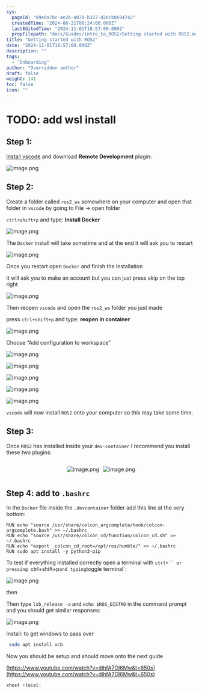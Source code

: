 ```yaml
---
sys:
  pageId: "89e0a78c-4e2b-4070-b327-d28cb0694742"
  createdTime: "2024-08-21T00:24:00.000Z"
  lastEditedTime: "2024-11-01T18:57:00.000Z"
  propFilepath: "docs/Guides/intro_to_ROS2/Getting started with ROS2.md"
title: "Getting started with ROS2"
date: "2024-11-01T18:57:00.000Z"
description: ""
tags:
  - "Onboarding"
author: "Overridden author"
draft: false
weight: 141
toc: false
icon: ""
---
```


# TODO: add wsl install

## Step 1:

[Install vscode](https://code.visualstudio.com/download) and download **Remote Development** plugin:

![image.png](https://prod-files-secure.s3.us-west-2.amazonaws.com/d518164a-d88e-44d1-a4ee-3adb3bd8bce0/efb52993-1881-4a40-b95e-6f020334f022/image.png?X-Amz-Algorithm=AWS4-HMAC-SHA256&X-Amz-Content-Sha256=UNSIGNED-PAYLOAD&X-Amz-Credential=ASIAZI2LB466WL6YZ6HQ%2F20250223%2Fus-west-2%2Fs3%2Faws4_request&X-Amz-Date=20250223T210117Z&X-Amz-Expires=3600&X-Amz-Security-Token=IQoJb3JpZ2luX2VjEOD%2F%2F%2F%2F%2F%2F%2F%2F%2F%2FwEaCXVzLXdlc3QtMiJHMEUCIAkf6OC%2F280eeRVptIJo7Jv7Ag09SKhjDzPgI5xgTs%2F0AiEAnFvlo3lo3499c2%2FpXnSNKNgdIR0x5osEvxSzSCs%2BLE0q%2FwMIGRAAGgw2Mzc0MjMxODM4MDUiDE4AUvbRVNURgudlqircA42MWfGqqeqKalNQlcUh7JzAUmuvU8JfUye1BuO2CMYi8GcBgKPNAvNMPkZCXdnua12c%2BOQXbI%2BcMzCAoy3SPGuPy1AqlvFq7R94NQAxVLRDNbxSMtRDVlTh7nxoXNpeokjHkhyuUo0kJz78qTkSeSWLKZ50Xne4rV335G4lyF9E%2FRiRn7Bf9PtUvsvUil6IjxRNg8TYzLKc1KMQgE6B%2Bl2oYiMQPQaQMNjNWZueylMJ7ua8ZaoNCfXkwYw4ePI6xuLeDSSI9NpWvwptVI%2BrWeip3%2Bqo3mlnel4oGnFvwdeh%2B1e2qUGdZJcDeQdtfNAFez0BOdMcXpe%2BvtIH2vXPOAnOqoVUZGjwRrmcRl3%2BBCmhcw2GWgPT4tQ8tviB1GbjMm0Hg2UDgFO8h9NOBmp%2Biqb2VPfsRh1xC8CyJmEPtTa5LE6IdPi%2FPyqI7VVPnMpx3ZlID8Kmk5um4clAUF6xIG9kAzcHssayqo7iTfM9rq6t2CAeGN2QdthxDW05RGx488xptjhba6%2BxTiATm%2FCjhj2DVR4w5FjiqkjzcBEvqiMBJwvokHaSGh%2BU%2BrnigjptZkj9kW3iPfU7muf8q%2FLIsbKMqO2Rw5xxVkd6d5Nf7cr2%2FlmP5po%2FCpuPk7j9MNqR7b0GOqUBHCk7ICzDJ7bMT%2FEIO0bXL7kQvUjsw3VvJnz4j4MG%2BQMtLYqcsr6OK8s0eXdGBZCKuZux1yHtRHTGofjJ0QTeXL8vEsvbJOAxsHDWUaaHCCtdha1yxRbjnZG2%2F39YHx7Of9uoEhxNcdRjdQc1czbKyT2rjyCal2g65pSTYq0I9oCdVsR1sO1HQvqmkgy2J3yMW7LniSA%2BLZF29%2FEWwvuFNFz0MnUB&X-Amz-Signature=9e0744a6f7ebafa66b56636a5746416b2603b5f3b0c316274868ecc047fa150b&X-Amz-SignedHeaders=host&x-id=GetObject)

## Step 2:

Create a folder called `ros2_ws` somewhere on your computer and open that folder in `vscode` by going to File → open folder 

`ctrl+shift+p` and type: **Install Docker**

![image.png](https://prod-files-secure.s3.us-west-2.amazonaws.com/d518164a-d88e-44d1-a4ee-3adb3bd8bce0/2269dc0e-1cd5-47ff-bceb-c04ad9b2eab0/image.png?X-Amz-Algorithm=AWS4-HMAC-SHA256&X-Amz-Content-Sha256=UNSIGNED-PAYLOAD&X-Amz-Credential=ASIAZI2LB466WL6YZ6HQ%2F20250223%2Fus-west-2%2Fs3%2Faws4_request&X-Amz-Date=20250223T210117Z&X-Amz-Expires=3600&X-Amz-Security-Token=IQoJb3JpZ2luX2VjEOD%2F%2F%2F%2F%2F%2F%2F%2F%2F%2FwEaCXVzLXdlc3QtMiJHMEUCIAkf6OC%2F280eeRVptIJo7Jv7Ag09SKhjDzPgI5xgTs%2F0AiEAnFvlo3lo3499c2%2FpXnSNKNgdIR0x5osEvxSzSCs%2BLE0q%2FwMIGRAAGgw2Mzc0MjMxODM4MDUiDE4AUvbRVNURgudlqircA42MWfGqqeqKalNQlcUh7JzAUmuvU8JfUye1BuO2CMYi8GcBgKPNAvNMPkZCXdnua12c%2BOQXbI%2BcMzCAoy3SPGuPy1AqlvFq7R94NQAxVLRDNbxSMtRDVlTh7nxoXNpeokjHkhyuUo0kJz78qTkSeSWLKZ50Xne4rV335G4lyF9E%2FRiRn7Bf9PtUvsvUil6IjxRNg8TYzLKc1KMQgE6B%2Bl2oYiMQPQaQMNjNWZueylMJ7ua8ZaoNCfXkwYw4ePI6xuLeDSSI9NpWvwptVI%2BrWeip3%2Bqo3mlnel4oGnFvwdeh%2B1e2qUGdZJcDeQdtfNAFez0BOdMcXpe%2BvtIH2vXPOAnOqoVUZGjwRrmcRl3%2BBCmhcw2GWgPT4tQ8tviB1GbjMm0Hg2UDgFO8h9NOBmp%2Biqb2VPfsRh1xC8CyJmEPtTa5LE6IdPi%2FPyqI7VVPnMpx3ZlID8Kmk5um4clAUF6xIG9kAzcHssayqo7iTfM9rq6t2CAeGN2QdthxDW05RGx488xptjhba6%2BxTiATm%2FCjhj2DVR4w5FjiqkjzcBEvqiMBJwvokHaSGh%2BU%2BrnigjptZkj9kW3iPfU7muf8q%2FLIsbKMqO2Rw5xxVkd6d5Nf7cr2%2FlmP5po%2FCpuPk7j9MNqR7b0GOqUBHCk7ICzDJ7bMT%2FEIO0bXL7kQvUjsw3VvJnz4j4MG%2BQMtLYqcsr6OK8s0eXdGBZCKuZux1yHtRHTGofjJ0QTeXL8vEsvbJOAxsHDWUaaHCCtdha1yxRbjnZG2%2F39YHx7Of9uoEhxNcdRjdQc1czbKyT2rjyCal2g65pSTYq0I9oCdVsR1sO1HQvqmkgy2J3yMW7LniSA%2BLZF29%2FEWwvuFNFz0MnUB&X-Amz-Signature=a1b6856a146bc620f02d38ccf35b812edd41884d58640d53070b7f965d60459f&X-Amz-SignedHeaders=host&x-id=GetObject)

The `Docker` install will take sometime and at the end it will ask you to restart

![image.png](https://prod-files-secure.s3.us-west-2.amazonaws.com/d518164a-d88e-44d1-a4ee-3adb3bd8bce0/ed233f78-be33-4b1f-b89c-9c346c0e961e/image.png?X-Amz-Algorithm=AWS4-HMAC-SHA256&X-Amz-Content-Sha256=UNSIGNED-PAYLOAD&X-Amz-Credential=ASIAZI2LB466WL6YZ6HQ%2F20250223%2Fus-west-2%2Fs3%2Faws4_request&X-Amz-Date=20250223T210117Z&X-Amz-Expires=3600&X-Amz-Security-Token=IQoJb3JpZ2luX2VjEOD%2F%2F%2F%2F%2F%2F%2F%2F%2F%2FwEaCXVzLXdlc3QtMiJHMEUCIAkf6OC%2F280eeRVptIJo7Jv7Ag09SKhjDzPgI5xgTs%2F0AiEAnFvlo3lo3499c2%2FpXnSNKNgdIR0x5osEvxSzSCs%2BLE0q%2FwMIGRAAGgw2Mzc0MjMxODM4MDUiDE4AUvbRVNURgudlqircA42MWfGqqeqKalNQlcUh7JzAUmuvU8JfUye1BuO2CMYi8GcBgKPNAvNMPkZCXdnua12c%2BOQXbI%2BcMzCAoy3SPGuPy1AqlvFq7R94NQAxVLRDNbxSMtRDVlTh7nxoXNpeokjHkhyuUo0kJz78qTkSeSWLKZ50Xne4rV335G4lyF9E%2FRiRn7Bf9PtUvsvUil6IjxRNg8TYzLKc1KMQgE6B%2Bl2oYiMQPQaQMNjNWZueylMJ7ua8ZaoNCfXkwYw4ePI6xuLeDSSI9NpWvwptVI%2BrWeip3%2Bqo3mlnel4oGnFvwdeh%2B1e2qUGdZJcDeQdtfNAFez0BOdMcXpe%2BvtIH2vXPOAnOqoVUZGjwRrmcRl3%2BBCmhcw2GWgPT4tQ8tviB1GbjMm0Hg2UDgFO8h9NOBmp%2Biqb2VPfsRh1xC8CyJmEPtTa5LE6IdPi%2FPyqI7VVPnMpx3ZlID8Kmk5um4clAUF6xIG9kAzcHssayqo7iTfM9rq6t2CAeGN2QdthxDW05RGx488xptjhba6%2BxTiATm%2FCjhj2DVR4w5FjiqkjzcBEvqiMBJwvokHaSGh%2BU%2BrnigjptZkj9kW3iPfU7muf8q%2FLIsbKMqO2Rw5xxVkd6d5Nf7cr2%2FlmP5po%2FCpuPk7j9MNqR7b0GOqUBHCk7ICzDJ7bMT%2FEIO0bXL7kQvUjsw3VvJnz4j4MG%2BQMtLYqcsr6OK8s0eXdGBZCKuZux1yHtRHTGofjJ0QTeXL8vEsvbJOAxsHDWUaaHCCtdha1yxRbjnZG2%2F39YHx7Of9uoEhxNcdRjdQc1czbKyT2rjyCal2g65pSTYq0I9oCdVsR1sO1HQvqmkgy2J3yMW7LniSA%2BLZF29%2FEWwvuFNFz0MnUB&X-Amz-Signature=2bcf76add7890502faa66224247d3fd4833b5c34cfed2df2cdf20f210e16d8b6&X-Amz-SignedHeaders=host&x-id=GetObject)

Once you restart open `Docker` and finish the installation

It will ask you to make an account but you can just press skip on the top right

![image.png](https://prod-files-secure.s3.us-west-2.amazonaws.com/d518164a-d88e-44d1-a4ee-3adb3bd8bce0/21010ad9-1659-4fd9-9f59-9932a09b2a3d/image.png?X-Amz-Algorithm=AWS4-HMAC-SHA256&X-Amz-Content-Sha256=UNSIGNED-PAYLOAD&X-Amz-Credential=ASIAZI2LB466WL6YZ6HQ%2F20250223%2Fus-west-2%2Fs3%2Faws4_request&X-Amz-Date=20250223T210117Z&X-Amz-Expires=3600&X-Amz-Security-Token=IQoJb3JpZ2luX2VjEOD%2F%2F%2F%2F%2F%2F%2F%2F%2F%2FwEaCXVzLXdlc3QtMiJHMEUCIAkf6OC%2F280eeRVptIJo7Jv7Ag09SKhjDzPgI5xgTs%2F0AiEAnFvlo3lo3499c2%2FpXnSNKNgdIR0x5osEvxSzSCs%2BLE0q%2FwMIGRAAGgw2Mzc0MjMxODM4MDUiDE4AUvbRVNURgudlqircA42MWfGqqeqKalNQlcUh7JzAUmuvU8JfUye1BuO2CMYi8GcBgKPNAvNMPkZCXdnua12c%2BOQXbI%2BcMzCAoy3SPGuPy1AqlvFq7R94NQAxVLRDNbxSMtRDVlTh7nxoXNpeokjHkhyuUo0kJz78qTkSeSWLKZ50Xne4rV335G4lyF9E%2FRiRn7Bf9PtUvsvUil6IjxRNg8TYzLKc1KMQgE6B%2Bl2oYiMQPQaQMNjNWZueylMJ7ua8ZaoNCfXkwYw4ePI6xuLeDSSI9NpWvwptVI%2BrWeip3%2Bqo3mlnel4oGnFvwdeh%2B1e2qUGdZJcDeQdtfNAFez0BOdMcXpe%2BvtIH2vXPOAnOqoVUZGjwRrmcRl3%2BBCmhcw2GWgPT4tQ8tviB1GbjMm0Hg2UDgFO8h9NOBmp%2Biqb2VPfsRh1xC8CyJmEPtTa5LE6IdPi%2FPyqI7VVPnMpx3ZlID8Kmk5um4clAUF6xIG9kAzcHssayqo7iTfM9rq6t2CAeGN2QdthxDW05RGx488xptjhba6%2BxTiATm%2FCjhj2DVR4w5FjiqkjzcBEvqiMBJwvokHaSGh%2BU%2BrnigjptZkj9kW3iPfU7muf8q%2FLIsbKMqO2Rw5xxVkd6d5Nf7cr2%2FlmP5po%2FCpuPk7j9MNqR7b0GOqUBHCk7ICzDJ7bMT%2FEIO0bXL7kQvUjsw3VvJnz4j4MG%2BQMtLYqcsr6OK8s0eXdGBZCKuZux1yHtRHTGofjJ0QTeXL8vEsvbJOAxsHDWUaaHCCtdha1yxRbjnZG2%2F39YHx7Of9uoEhxNcdRjdQc1czbKyT2rjyCal2g65pSTYq0I9oCdVsR1sO1HQvqmkgy2J3yMW7LniSA%2BLZF29%2FEWwvuFNFz0MnUB&X-Amz-Signature=8d6658269ef3d95de5e1d9c9c5dc06bf6e3dc8ac304243afd3b10db350cf5598&X-Amz-SignedHeaders=host&x-id=GetObject)

Then reopen `vscode` and open the `ros2_ws` folder you just made

press `ctrl+shift+p` and type: **reopen in container**

![image.png](https://prod-files-secure.s3.us-west-2.amazonaws.com/d518164a-d88e-44d1-a4ee-3adb3bd8bce0/4e93b8c2-41ad-488c-8095-c74205196118/image.png?X-Amz-Algorithm=AWS4-HMAC-SHA256&X-Amz-Content-Sha256=UNSIGNED-PAYLOAD&X-Amz-Credential=ASIAZI2LB466WL6YZ6HQ%2F20250223%2Fus-west-2%2Fs3%2Faws4_request&X-Amz-Date=20250223T210117Z&X-Amz-Expires=3600&X-Amz-Security-Token=IQoJb3JpZ2luX2VjEOD%2F%2F%2F%2F%2F%2F%2F%2F%2F%2FwEaCXVzLXdlc3QtMiJHMEUCIAkf6OC%2F280eeRVptIJo7Jv7Ag09SKhjDzPgI5xgTs%2F0AiEAnFvlo3lo3499c2%2FpXnSNKNgdIR0x5osEvxSzSCs%2BLE0q%2FwMIGRAAGgw2Mzc0MjMxODM4MDUiDE4AUvbRVNURgudlqircA42MWfGqqeqKalNQlcUh7JzAUmuvU8JfUye1BuO2CMYi8GcBgKPNAvNMPkZCXdnua12c%2BOQXbI%2BcMzCAoy3SPGuPy1AqlvFq7R94NQAxVLRDNbxSMtRDVlTh7nxoXNpeokjHkhyuUo0kJz78qTkSeSWLKZ50Xne4rV335G4lyF9E%2FRiRn7Bf9PtUvsvUil6IjxRNg8TYzLKc1KMQgE6B%2Bl2oYiMQPQaQMNjNWZueylMJ7ua8ZaoNCfXkwYw4ePI6xuLeDSSI9NpWvwptVI%2BrWeip3%2Bqo3mlnel4oGnFvwdeh%2B1e2qUGdZJcDeQdtfNAFez0BOdMcXpe%2BvtIH2vXPOAnOqoVUZGjwRrmcRl3%2BBCmhcw2GWgPT4tQ8tviB1GbjMm0Hg2UDgFO8h9NOBmp%2Biqb2VPfsRh1xC8CyJmEPtTa5LE6IdPi%2FPyqI7VVPnMpx3ZlID8Kmk5um4clAUF6xIG9kAzcHssayqo7iTfM9rq6t2CAeGN2QdthxDW05RGx488xptjhba6%2BxTiATm%2FCjhj2DVR4w5FjiqkjzcBEvqiMBJwvokHaSGh%2BU%2BrnigjptZkj9kW3iPfU7muf8q%2FLIsbKMqO2Rw5xxVkd6d5Nf7cr2%2FlmP5po%2FCpuPk7j9MNqR7b0GOqUBHCk7ICzDJ7bMT%2FEIO0bXL7kQvUjsw3VvJnz4j4MG%2BQMtLYqcsr6OK8s0eXdGBZCKuZux1yHtRHTGofjJ0QTeXL8vEsvbJOAxsHDWUaaHCCtdha1yxRbjnZG2%2F39YHx7Of9uoEhxNcdRjdQc1czbKyT2rjyCal2g65pSTYq0I9oCdVsR1sO1HQvqmkgy2J3yMW7LniSA%2BLZF29%2FEWwvuFNFz0MnUB&X-Amz-Signature=ab730b8b50fb80296bf1d60431cd636d095626b175842cee4af49e18c3f97733&X-Amz-SignedHeaders=host&x-id=GetObject)

Choose “Add configuration to workspace”

![image.png](https://prod-files-secure.s3.us-west-2.amazonaws.com/d518164a-d88e-44d1-a4ee-3adb3bd8bce0/9560b282-5060-4989-ba37-97e7b2c22476/image.png?X-Amz-Algorithm=AWS4-HMAC-SHA256&X-Amz-Content-Sha256=UNSIGNED-PAYLOAD&X-Amz-Credential=ASIAZI2LB466WL6YZ6HQ%2F20250223%2Fus-west-2%2Fs3%2Faws4_request&X-Amz-Date=20250223T210117Z&X-Amz-Expires=3600&X-Amz-Security-Token=IQoJb3JpZ2luX2VjEOD%2F%2F%2F%2F%2F%2F%2F%2F%2F%2FwEaCXVzLXdlc3QtMiJHMEUCIAkf6OC%2F280eeRVptIJo7Jv7Ag09SKhjDzPgI5xgTs%2F0AiEAnFvlo3lo3499c2%2FpXnSNKNgdIR0x5osEvxSzSCs%2BLE0q%2FwMIGRAAGgw2Mzc0MjMxODM4MDUiDE4AUvbRVNURgudlqircA42MWfGqqeqKalNQlcUh7JzAUmuvU8JfUye1BuO2CMYi8GcBgKPNAvNMPkZCXdnua12c%2BOQXbI%2BcMzCAoy3SPGuPy1AqlvFq7R94NQAxVLRDNbxSMtRDVlTh7nxoXNpeokjHkhyuUo0kJz78qTkSeSWLKZ50Xne4rV335G4lyF9E%2FRiRn7Bf9PtUvsvUil6IjxRNg8TYzLKc1KMQgE6B%2Bl2oYiMQPQaQMNjNWZueylMJ7ua8ZaoNCfXkwYw4ePI6xuLeDSSI9NpWvwptVI%2BrWeip3%2Bqo3mlnel4oGnFvwdeh%2B1e2qUGdZJcDeQdtfNAFez0BOdMcXpe%2BvtIH2vXPOAnOqoVUZGjwRrmcRl3%2BBCmhcw2GWgPT4tQ8tviB1GbjMm0Hg2UDgFO8h9NOBmp%2Biqb2VPfsRh1xC8CyJmEPtTa5LE6IdPi%2FPyqI7VVPnMpx3ZlID8Kmk5um4clAUF6xIG9kAzcHssayqo7iTfM9rq6t2CAeGN2QdthxDW05RGx488xptjhba6%2BxTiATm%2FCjhj2DVR4w5FjiqkjzcBEvqiMBJwvokHaSGh%2BU%2BrnigjptZkj9kW3iPfU7muf8q%2FLIsbKMqO2Rw5xxVkd6d5Nf7cr2%2FlmP5po%2FCpuPk7j9MNqR7b0GOqUBHCk7ICzDJ7bMT%2FEIO0bXL7kQvUjsw3VvJnz4j4MG%2BQMtLYqcsr6OK8s0eXdGBZCKuZux1yHtRHTGofjJ0QTeXL8vEsvbJOAxsHDWUaaHCCtdha1yxRbjnZG2%2F39YHx7Of9uoEhxNcdRjdQc1czbKyT2rjyCal2g65pSTYq0I9oCdVsR1sO1HQvqmkgy2J3yMW7LniSA%2BLZF29%2FEWwvuFNFz0MnUB&X-Amz-Signature=b351cc5b73ffa0613a2e0355d05318f53fe07b0467e696c5e141fd4274f0f87a&X-Amz-SignedHeaders=host&x-id=GetObject)

![image.png](https://prod-files-secure.s3.us-west-2.amazonaws.com/d518164a-d88e-44d1-a4ee-3adb3bd8bce0/2ee63f81-886b-48e8-a553-dc6e5eac99e4/image.png?X-Amz-Algorithm=AWS4-HMAC-SHA256&X-Amz-Content-Sha256=UNSIGNED-PAYLOAD&X-Amz-Credential=ASIAZI2LB466WL6YZ6HQ%2F20250223%2Fus-west-2%2Fs3%2Faws4_request&X-Amz-Date=20250223T210117Z&X-Amz-Expires=3600&X-Amz-Security-Token=IQoJb3JpZ2luX2VjEOD%2F%2F%2F%2F%2F%2F%2F%2F%2F%2FwEaCXVzLXdlc3QtMiJHMEUCIAkf6OC%2F280eeRVptIJo7Jv7Ag09SKhjDzPgI5xgTs%2F0AiEAnFvlo3lo3499c2%2FpXnSNKNgdIR0x5osEvxSzSCs%2BLE0q%2FwMIGRAAGgw2Mzc0MjMxODM4MDUiDE4AUvbRVNURgudlqircA42MWfGqqeqKalNQlcUh7JzAUmuvU8JfUye1BuO2CMYi8GcBgKPNAvNMPkZCXdnua12c%2BOQXbI%2BcMzCAoy3SPGuPy1AqlvFq7R94NQAxVLRDNbxSMtRDVlTh7nxoXNpeokjHkhyuUo0kJz78qTkSeSWLKZ50Xne4rV335G4lyF9E%2FRiRn7Bf9PtUvsvUil6IjxRNg8TYzLKc1KMQgE6B%2Bl2oYiMQPQaQMNjNWZueylMJ7ua8ZaoNCfXkwYw4ePI6xuLeDSSI9NpWvwptVI%2BrWeip3%2Bqo3mlnel4oGnFvwdeh%2B1e2qUGdZJcDeQdtfNAFez0BOdMcXpe%2BvtIH2vXPOAnOqoVUZGjwRrmcRl3%2BBCmhcw2GWgPT4tQ8tviB1GbjMm0Hg2UDgFO8h9NOBmp%2Biqb2VPfsRh1xC8CyJmEPtTa5LE6IdPi%2FPyqI7VVPnMpx3ZlID8Kmk5um4clAUF6xIG9kAzcHssayqo7iTfM9rq6t2CAeGN2QdthxDW05RGx488xptjhba6%2BxTiATm%2FCjhj2DVR4w5FjiqkjzcBEvqiMBJwvokHaSGh%2BU%2BrnigjptZkj9kW3iPfU7muf8q%2FLIsbKMqO2Rw5xxVkd6d5Nf7cr2%2FlmP5po%2FCpuPk7j9MNqR7b0GOqUBHCk7ICzDJ7bMT%2FEIO0bXL7kQvUjsw3VvJnz4j4MG%2BQMtLYqcsr6OK8s0eXdGBZCKuZux1yHtRHTGofjJ0QTeXL8vEsvbJOAxsHDWUaaHCCtdha1yxRbjnZG2%2F39YHx7Of9uoEhxNcdRjdQc1czbKyT2rjyCal2g65pSTYq0I9oCdVsR1sO1HQvqmkgy2J3yMW7LniSA%2BLZF29%2FEWwvuFNFz0MnUB&X-Amz-Signature=10a9325e764fe0f00d92ad28d161271a6667573af128cd02275afb79be19ad82&X-Amz-SignedHeaders=host&x-id=GetObject)

![image.png](https://prod-files-secure.s3.us-west-2.amazonaws.com/d518164a-d88e-44d1-a4ee-3adb3bd8bce0/ae1580b2-b048-407e-aed9-b584224a7a04/image.png?X-Amz-Algorithm=AWS4-HMAC-SHA256&X-Amz-Content-Sha256=UNSIGNED-PAYLOAD&X-Amz-Credential=ASIAZI2LB466WL6YZ6HQ%2F20250223%2Fus-west-2%2Fs3%2Faws4_request&X-Amz-Date=20250223T210117Z&X-Amz-Expires=3600&X-Amz-Security-Token=IQoJb3JpZ2luX2VjEOD%2F%2F%2F%2F%2F%2F%2F%2F%2F%2FwEaCXVzLXdlc3QtMiJHMEUCIAkf6OC%2F280eeRVptIJo7Jv7Ag09SKhjDzPgI5xgTs%2F0AiEAnFvlo3lo3499c2%2FpXnSNKNgdIR0x5osEvxSzSCs%2BLE0q%2FwMIGRAAGgw2Mzc0MjMxODM4MDUiDE4AUvbRVNURgudlqircA42MWfGqqeqKalNQlcUh7JzAUmuvU8JfUye1BuO2CMYi8GcBgKPNAvNMPkZCXdnua12c%2BOQXbI%2BcMzCAoy3SPGuPy1AqlvFq7R94NQAxVLRDNbxSMtRDVlTh7nxoXNpeokjHkhyuUo0kJz78qTkSeSWLKZ50Xne4rV335G4lyF9E%2FRiRn7Bf9PtUvsvUil6IjxRNg8TYzLKc1KMQgE6B%2Bl2oYiMQPQaQMNjNWZueylMJ7ua8ZaoNCfXkwYw4ePI6xuLeDSSI9NpWvwptVI%2BrWeip3%2Bqo3mlnel4oGnFvwdeh%2B1e2qUGdZJcDeQdtfNAFez0BOdMcXpe%2BvtIH2vXPOAnOqoVUZGjwRrmcRl3%2BBCmhcw2GWgPT4tQ8tviB1GbjMm0Hg2UDgFO8h9NOBmp%2Biqb2VPfsRh1xC8CyJmEPtTa5LE6IdPi%2FPyqI7VVPnMpx3ZlID8Kmk5um4clAUF6xIG9kAzcHssayqo7iTfM9rq6t2CAeGN2QdthxDW05RGx488xptjhba6%2BxTiATm%2FCjhj2DVR4w5FjiqkjzcBEvqiMBJwvokHaSGh%2BU%2BrnigjptZkj9kW3iPfU7muf8q%2FLIsbKMqO2Rw5xxVkd6d5Nf7cr2%2FlmP5po%2FCpuPk7j9MNqR7b0GOqUBHCk7ICzDJ7bMT%2FEIO0bXL7kQvUjsw3VvJnz4j4MG%2BQMtLYqcsr6OK8s0eXdGBZCKuZux1yHtRHTGofjJ0QTeXL8vEsvbJOAxsHDWUaaHCCtdha1yxRbjnZG2%2F39YHx7Of9uoEhxNcdRjdQc1czbKyT2rjyCal2g65pSTYq0I9oCdVsR1sO1HQvqmkgy2J3yMW7LniSA%2BLZF29%2FEWwvuFNFz0MnUB&X-Amz-Signature=7453ac711dc55950e33021deb262e9864b5244fb3bcad4309a8e09512a94d695&X-Amz-SignedHeaders=host&x-id=GetObject)

![image.png](https://prod-files-secure.s3.us-west-2.amazonaws.com/d518164a-d88e-44d1-a4ee-3adb3bd8bce0/53255b28-f75e-430f-b9e3-c0ac8577e42b/image.png?X-Amz-Algorithm=AWS4-HMAC-SHA256&X-Amz-Content-Sha256=UNSIGNED-PAYLOAD&X-Amz-Credential=ASIAZI2LB466WL6YZ6HQ%2F20250223%2Fus-west-2%2Fs3%2Faws4_request&X-Amz-Date=20250223T210117Z&X-Amz-Expires=3600&X-Amz-Security-Token=IQoJb3JpZ2luX2VjEOD%2F%2F%2F%2F%2F%2F%2F%2F%2F%2FwEaCXVzLXdlc3QtMiJHMEUCIAkf6OC%2F280eeRVptIJo7Jv7Ag09SKhjDzPgI5xgTs%2F0AiEAnFvlo3lo3499c2%2FpXnSNKNgdIR0x5osEvxSzSCs%2BLE0q%2FwMIGRAAGgw2Mzc0MjMxODM4MDUiDE4AUvbRVNURgudlqircA42MWfGqqeqKalNQlcUh7JzAUmuvU8JfUye1BuO2CMYi8GcBgKPNAvNMPkZCXdnua12c%2BOQXbI%2BcMzCAoy3SPGuPy1AqlvFq7R94NQAxVLRDNbxSMtRDVlTh7nxoXNpeokjHkhyuUo0kJz78qTkSeSWLKZ50Xne4rV335G4lyF9E%2FRiRn7Bf9PtUvsvUil6IjxRNg8TYzLKc1KMQgE6B%2Bl2oYiMQPQaQMNjNWZueylMJ7ua8ZaoNCfXkwYw4ePI6xuLeDSSI9NpWvwptVI%2BrWeip3%2Bqo3mlnel4oGnFvwdeh%2B1e2qUGdZJcDeQdtfNAFez0BOdMcXpe%2BvtIH2vXPOAnOqoVUZGjwRrmcRl3%2BBCmhcw2GWgPT4tQ8tviB1GbjMm0Hg2UDgFO8h9NOBmp%2Biqb2VPfsRh1xC8CyJmEPtTa5LE6IdPi%2FPyqI7VVPnMpx3ZlID8Kmk5um4clAUF6xIG9kAzcHssayqo7iTfM9rq6t2CAeGN2QdthxDW05RGx488xptjhba6%2BxTiATm%2FCjhj2DVR4w5FjiqkjzcBEvqiMBJwvokHaSGh%2BU%2BrnigjptZkj9kW3iPfU7muf8q%2FLIsbKMqO2Rw5xxVkd6d5Nf7cr2%2FlmP5po%2FCpuPk7j9MNqR7b0GOqUBHCk7ICzDJ7bMT%2FEIO0bXL7kQvUjsw3VvJnz4j4MG%2BQMtLYqcsr6OK8s0eXdGBZCKuZux1yHtRHTGofjJ0QTeXL8vEsvbJOAxsHDWUaaHCCtdha1yxRbjnZG2%2F39YHx7Of9uoEhxNcdRjdQc1czbKyT2rjyCal2g65pSTYq0I9oCdVsR1sO1HQvqmkgy2J3yMW7LniSA%2BLZF29%2FEWwvuFNFz0MnUB&X-Amz-Signature=9024071fd6e8015649cd40a2e500b37ff4716e991528b4184a0329b11b1192d7&X-Amz-SignedHeaders=host&x-id=GetObject)

![image.png](https://prod-files-secure.s3.us-west-2.amazonaws.com/d518164a-d88e-44d1-a4ee-3adb3bd8bce0/7c562767-5af9-4ffb-97d1-327bcdf4ee00/image.png?X-Amz-Algorithm=AWS4-HMAC-SHA256&X-Amz-Content-Sha256=UNSIGNED-PAYLOAD&X-Amz-Credential=ASIAZI2LB466WL6YZ6HQ%2F20250223%2Fus-west-2%2Fs3%2Faws4_request&X-Amz-Date=20250223T210117Z&X-Amz-Expires=3600&X-Amz-Security-Token=IQoJb3JpZ2luX2VjEOD%2F%2F%2F%2F%2F%2F%2F%2F%2F%2FwEaCXVzLXdlc3QtMiJHMEUCIAkf6OC%2F280eeRVptIJo7Jv7Ag09SKhjDzPgI5xgTs%2F0AiEAnFvlo3lo3499c2%2FpXnSNKNgdIR0x5osEvxSzSCs%2BLE0q%2FwMIGRAAGgw2Mzc0MjMxODM4MDUiDE4AUvbRVNURgudlqircA42MWfGqqeqKalNQlcUh7JzAUmuvU8JfUye1BuO2CMYi8GcBgKPNAvNMPkZCXdnua12c%2BOQXbI%2BcMzCAoy3SPGuPy1AqlvFq7R94NQAxVLRDNbxSMtRDVlTh7nxoXNpeokjHkhyuUo0kJz78qTkSeSWLKZ50Xne4rV335G4lyF9E%2FRiRn7Bf9PtUvsvUil6IjxRNg8TYzLKc1KMQgE6B%2Bl2oYiMQPQaQMNjNWZueylMJ7ua8ZaoNCfXkwYw4ePI6xuLeDSSI9NpWvwptVI%2BrWeip3%2Bqo3mlnel4oGnFvwdeh%2B1e2qUGdZJcDeQdtfNAFez0BOdMcXpe%2BvtIH2vXPOAnOqoVUZGjwRrmcRl3%2BBCmhcw2GWgPT4tQ8tviB1GbjMm0Hg2UDgFO8h9NOBmp%2Biqb2VPfsRh1xC8CyJmEPtTa5LE6IdPi%2FPyqI7VVPnMpx3ZlID8Kmk5um4clAUF6xIG9kAzcHssayqo7iTfM9rq6t2CAeGN2QdthxDW05RGx488xptjhba6%2BxTiATm%2FCjhj2DVR4w5FjiqkjzcBEvqiMBJwvokHaSGh%2BU%2BrnigjptZkj9kW3iPfU7muf8q%2FLIsbKMqO2Rw5xxVkd6d5Nf7cr2%2FlmP5po%2FCpuPk7j9MNqR7b0GOqUBHCk7ICzDJ7bMT%2FEIO0bXL7kQvUjsw3VvJnz4j4MG%2BQMtLYqcsr6OK8s0eXdGBZCKuZux1yHtRHTGofjJ0QTeXL8vEsvbJOAxsHDWUaaHCCtdha1yxRbjnZG2%2F39YHx7Of9uoEhxNcdRjdQc1czbKyT2rjyCal2g65pSTYq0I9oCdVsR1sO1HQvqmkgy2J3yMW7LniSA%2BLZF29%2FEWwvuFNFz0MnUB&X-Amz-Signature=7aa3790032b56442e87076ca4ff15b7d8a9fc0962f70a01649a9c8802f239d7e&X-Amz-SignedHeaders=host&x-id=GetObject)

`vscode` will now install `ROS2` onto your computer so this may take some time.

## Step 3:

Once `ROS2` has installed inside your `dev-container` I recommend you install these two plugins:

<div style="display: flex;flex-direction: row; column-gap:10px; max-width: 630px;justify-content: center;">
<div>

![image.png](https://prod-files-secure.s3.us-west-2.amazonaws.com/d518164a-d88e-44d1-a4ee-3adb3bd8bce0/3fc3d550-5a54-4ba1-ba6b-faa01cdb7369/image.png?X-Amz-Algorithm=AWS4-HMAC-SHA256&X-Amz-Content-Sha256=UNSIGNED-PAYLOAD&X-Amz-Credential=ASIAZI2LB4665GES5FJB%2F20250223%2Fus-west-2%2Fs3%2Faws4_request&X-Amz-Date=20250223T210118Z&X-Amz-Expires=3600&X-Amz-Security-Token=IQoJb3JpZ2luX2VjEOP%2F%2F%2F%2F%2F%2F%2F%2F%2F%2FwEaCXVzLXdlc3QtMiJGMEQCIAZqZLygMgx9crJ9zZNYIVNMcFVndvjzCQjt3TqtPKE5AiAlLqxkFqK7xzhBPXh9c4usirLuMf5%2BEuN8kDCGoYs9jCr%2FAwgcEAAaDDYzNzQyMzE4MzgwNSIMJTSGwcFUAGpyiZ6WKtwDOI9ZtuCYX2OR4exT2%2FAPG6QJXWcQBG5FRZG%2FVJSKyY6Z0KT9HDM6ajmGh83QGAYkaYgddEqleSkO7ROx0jIA0aXm%2BuEeJMaUDRPhVMCtsbKaR8dAzx3Al1efWmVoHwp97KSCMuvGPWVUUujJpUT0uPRc3xnVDdb7fYxIPj8xGA7o6c8Rf8q3xhGOtpH57GwFeaIUVBoZY%2Fq6Qo5BjeCHdDzobf%2BSQevl9%2FgkuFTagHOI5FaNxaDdNa7oiGwhrexpmTuCYB%2BWx72nL738kRI%2BWSbSf1w5nVb5XiGYbJEbgep48c8OIokQ1CwsXXT6RXgF8Bq64t5NrYHcQkq8psWCtPjLTCJF2G2OA1H6PjN0OvGIGuE6bBLTygOYXMlwFSgUMpGwpVFS8D2GjtdiFn1oD2snG0nsBSAeAOgIF%2FF93O427KyVVf4HpxKxvF1ffhAdscdFFEXzl1N%2BWfqfCtztz2Ctxvrxr39CLmvI6cp6ELrdYaY534O2M15lX%2FghS309KvoT%2FL7iluWTQRoMzSqJRpAbvkSZhqWyE2Q0nwVLPAgLYoU8l3edRT2%2F%2FfaT9HZrUgQvt5w1QqNVnXeKL2qDEFSQcwfpOqT%2Beb4yk50Y%2F2zlDs2GZ1wgfJgLd0MwuuXtvQY6pgGGmUOICclxYdXyRsFcckHvhA54Ea9lE1KgQ92LLDu%2BjaZ5ofpT6JNq8tJJsEECD88e1cllfqsSK%2BZCcCtE4EPctT0%2F4bjI8xvrIB3R2FllrNq0T%2F7z65ALAhhZS%2B9mYhMgmMgqxH3xCqWF%2BIXgaZH0B%2BqXGD2pKR8eetVVCFemV8L%2Fs%2BGtMTtGbQKuIVB8KXdBJOfOg3VDamNiAlbbY6oTEffvWwDx&X-Amz-Signature=cd8ac9d0eea8fcb4cb36c867178841a24dda8ce7c7f587013042e2bb8ec45186&X-Amz-SignedHeaders=host&x-id=GetObject)

</div>
<div>

![image.png](https://prod-files-secure.s3.us-west-2.amazonaws.com/d518164a-d88e-44d1-a4ee-3adb3bd8bce0/d994cc66-13c2-4093-a5a3-f84cf4601a82/image.png?X-Amz-Algorithm=AWS4-HMAC-SHA256&X-Amz-Content-Sha256=UNSIGNED-PAYLOAD&X-Amz-Credential=ASIAZI2LB4666AKWA7YJ%2F20250223%2Fus-west-2%2Fs3%2Faws4_request&X-Amz-Date=20250223T210119Z&X-Amz-Expires=3600&X-Amz-Security-Token=IQoJb3JpZ2luX2VjEOX%2F%2F%2F%2F%2F%2F%2F%2F%2F%2FwEaCXVzLXdlc3QtMiJIMEYCIQCENXy9GG1aSzNGSgpPR%2BLwZUNlv%2BFkCr9izSRZjIWuRgIhAKacv5T7coLSJDeLhqmcbvJSIeScjD7L004iySc%2Fyp3AKv8DCB4QABoMNjM3NDIzMTgzODA1IgyvW7m9%2B9beuG1Ca9Eq3APPVDQiPcSbvJBmt4pGYuyOfvqyj4yeYtwXRw8UpM8dDKhY9nMDPHVeCbRc4zNJyfVFZgKGNwttAp%2FfC8UBP8wSptRqeTUtgVi9pnJzNXkVCRlbA3lpaHW%2BSyeKL01obft2BXil1Sltjb3B1AKKxhBHOfGTQ2XmmoH%2F%2FeYMNmb4t9eB0ISevJRgn%2BK6ESmPpke4uKm2v3joPgHJiHX0IWJ9RR5kGjw%2FN%2FB%2FPSQqkggLsCD4Tm2CjZEXl%2FzW14cf3Vr2IL8zzVKan83ULKJOxbwKlfZIcfu8Q6TnGtCuMoltrJGvKcIq1TYYXUmmads1ooslcXvMorgeNoanK%2FRb0MmZShkGRAGa%2F4BVziekn1B5pL%2BaLfCdqwQEcByFYX%2BjFknRBII1dFhfWU4DHunfADZPSM52jV0MIVpa5dClqSgSYqcPB5Rlj8ozQl0rp0e62Zy6FLvF%2B5%2BLvq47DJp2wYMHIKNierrSeUZCVj4YAtQfbCDcqO8pl902I7sNu10XoRkw6H5hzj7jjtdR4d8GEREqTJoCVOZpBgBNCQbpcq%2BY3Q4JvDWz7qunMIbSEhQeAPYFfIVdzqWEm7%2BJxFy%2BUilL4jerSlAJawYnGtjxeUtT7en%2FtBtrXwBGaMnpsTD%2Fj%2B69BjqkAbYBtVqvlqUcwKZzHYAl4KGAkJtrrAQjdEHb186V7swmwcpPpBjU9SVfq5LUdN6FdGpqcNUGqdyjzuOxvOF7WVGQ5N5BdcZbgqg1TKP%2FYmgtTqS%2FaHnaRd6vHcWRwGW2xqHvGUzy%2BjHN5HKjJ%2FAQFIZPhHMuXdZdbaOMc1lBUpwapVIbYGobZZwbCFl91%2FkLWx92mqfD8cLvqtmIp6x2sJ6t8q%2F7&X-Amz-Signature=53bc9707742dee1b1da08b721712eceb42902bd4a759c14d690c0a0baa625cc4&X-Amz-SignedHeaders=host&x-id=GetObject)

</div>
</div>

## Step 4: add to `.bashrc`

In the `Docker` file inside the `.devcontainer` folder add this line at the very bottom: 

```docker
RUN echo "source /usr/share/colcon_argcomplete/hook/colcon-argcomplete.bash" >> ~/.bashrc
RUN echo "source /usr/share/colcon_cd/function/colcon_cd.sh" >> ~/.bashrc
RUN echo "export _colcon_cd_root=/opt/ros/humble/" >> ~/.bashrc
RUN sudo apt install -y python3-pip 
```

To test if everything installed correctly open a terminal with `ctrl+`` or pressing `ctrl+shift+p` and typing `toggle terminal`:

![image.png](https://prod-files-secure.s3.us-west-2.amazonaws.com/d518164a-d88e-44d1-a4ee-3adb3bd8bce0/6a4943d8-b04e-4c02-9a58-775f3384d1a5/image.png?X-Amz-Algorithm=AWS4-HMAC-SHA256&X-Amz-Content-Sha256=UNSIGNED-PAYLOAD&X-Amz-Credential=ASIAZI2LB466WL6YZ6HQ%2F20250223%2Fus-west-2%2Fs3%2Faws4_request&X-Amz-Date=20250223T210117Z&X-Amz-Expires=3600&X-Amz-Security-Token=IQoJb3JpZ2luX2VjEOD%2F%2F%2F%2F%2F%2F%2F%2F%2F%2FwEaCXVzLXdlc3QtMiJHMEUCIAkf6OC%2F280eeRVptIJo7Jv7Ag09SKhjDzPgI5xgTs%2F0AiEAnFvlo3lo3499c2%2FpXnSNKNgdIR0x5osEvxSzSCs%2BLE0q%2FwMIGRAAGgw2Mzc0MjMxODM4MDUiDE4AUvbRVNURgudlqircA42MWfGqqeqKalNQlcUh7JzAUmuvU8JfUye1BuO2CMYi8GcBgKPNAvNMPkZCXdnua12c%2BOQXbI%2BcMzCAoy3SPGuPy1AqlvFq7R94NQAxVLRDNbxSMtRDVlTh7nxoXNpeokjHkhyuUo0kJz78qTkSeSWLKZ50Xne4rV335G4lyF9E%2FRiRn7Bf9PtUvsvUil6IjxRNg8TYzLKc1KMQgE6B%2Bl2oYiMQPQaQMNjNWZueylMJ7ua8ZaoNCfXkwYw4ePI6xuLeDSSI9NpWvwptVI%2BrWeip3%2Bqo3mlnel4oGnFvwdeh%2B1e2qUGdZJcDeQdtfNAFez0BOdMcXpe%2BvtIH2vXPOAnOqoVUZGjwRrmcRl3%2BBCmhcw2GWgPT4tQ8tviB1GbjMm0Hg2UDgFO8h9NOBmp%2Biqb2VPfsRh1xC8CyJmEPtTa5LE6IdPi%2FPyqI7VVPnMpx3ZlID8Kmk5um4clAUF6xIG9kAzcHssayqo7iTfM9rq6t2CAeGN2QdthxDW05RGx488xptjhba6%2BxTiATm%2FCjhj2DVR4w5FjiqkjzcBEvqiMBJwvokHaSGh%2BU%2BrnigjptZkj9kW3iPfU7muf8q%2FLIsbKMqO2Rw5xxVkd6d5Nf7cr2%2FlmP5po%2FCpuPk7j9MNqR7b0GOqUBHCk7ICzDJ7bMT%2FEIO0bXL7kQvUjsw3VvJnz4j4MG%2BQMtLYqcsr6OK8s0eXdGBZCKuZux1yHtRHTGofjJ0QTeXL8vEsvbJOAxsHDWUaaHCCtdha1yxRbjnZG2%2F39YHx7Of9uoEhxNcdRjdQc1czbKyT2rjyCal2g65pSTYq0I9oCdVsR1sO1HQvqmkgy2J3yMW7LniSA%2BLZF29%2FEWwvuFNFz0MnUB&X-Amz-Signature=b8c6900456e0cfaf80bdb3360e6dd919794b1d77624db31139c2f14bce66628b&X-Amz-SignedHeaders=host&x-id=GetObject)

then 

Then type `lsb_release -a` and `echo $ROS_DISTRO` in the command prompt and you should get similar responses:

![image.png](https://prod-files-secure.s3.us-west-2.amazonaws.com/d518164a-d88e-44d1-a4ee-3adb3bd8bce0/3e635dec-a805-4e85-8b9e-d000e5b71a4e/image.png?X-Amz-Algorithm=AWS4-HMAC-SHA256&X-Amz-Content-Sha256=UNSIGNED-PAYLOAD&X-Amz-Credential=ASIAZI2LB466WL6YZ6HQ%2F20250223%2Fus-west-2%2Fs3%2Faws4_request&X-Amz-Date=20250223T210117Z&X-Amz-Expires=3600&X-Amz-Security-Token=IQoJb3JpZ2luX2VjEOD%2F%2F%2F%2F%2F%2F%2F%2F%2F%2FwEaCXVzLXdlc3QtMiJHMEUCIAkf6OC%2F280eeRVptIJo7Jv7Ag09SKhjDzPgI5xgTs%2F0AiEAnFvlo3lo3499c2%2FpXnSNKNgdIR0x5osEvxSzSCs%2BLE0q%2FwMIGRAAGgw2Mzc0MjMxODM4MDUiDE4AUvbRVNURgudlqircA42MWfGqqeqKalNQlcUh7JzAUmuvU8JfUye1BuO2CMYi8GcBgKPNAvNMPkZCXdnua12c%2BOQXbI%2BcMzCAoy3SPGuPy1AqlvFq7R94NQAxVLRDNbxSMtRDVlTh7nxoXNpeokjHkhyuUo0kJz78qTkSeSWLKZ50Xne4rV335G4lyF9E%2FRiRn7Bf9PtUvsvUil6IjxRNg8TYzLKc1KMQgE6B%2Bl2oYiMQPQaQMNjNWZueylMJ7ua8ZaoNCfXkwYw4ePI6xuLeDSSI9NpWvwptVI%2BrWeip3%2Bqo3mlnel4oGnFvwdeh%2B1e2qUGdZJcDeQdtfNAFez0BOdMcXpe%2BvtIH2vXPOAnOqoVUZGjwRrmcRl3%2BBCmhcw2GWgPT4tQ8tviB1GbjMm0Hg2UDgFO8h9NOBmp%2Biqb2VPfsRh1xC8CyJmEPtTa5LE6IdPi%2FPyqI7VVPnMpx3ZlID8Kmk5um4clAUF6xIG9kAzcHssayqo7iTfM9rq6t2CAeGN2QdthxDW05RGx488xptjhba6%2BxTiATm%2FCjhj2DVR4w5FjiqkjzcBEvqiMBJwvokHaSGh%2BU%2BrnigjptZkj9kW3iPfU7muf8q%2FLIsbKMqO2Rw5xxVkd6d5Nf7cr2%2FlmP5po%2FCpuPk7j9MNqR7b0GOqUBHCk7ICzDJ7bMT%2FEIO0bXL7kQvUjsw3VvJnz4j4MG%2BQMtLYqcsr6OK8s0eXdGBZCKuZux1yHtRHTGofjJ0QTeXL8vEsvbJOAxsHDWUaaHCCtdha1yxRbjnZG2%2F39YHx7Of9uoEhxNcdRjdQc1czbKyT2rjyCal2g65pSTYq0I9oCdVsR1sO1HQvqmkgy2J3yMW7LniSA%2BLZF29%2FEWwvuFNFz0MnUB&X-Amz-Signature=e209146f51560e2ad719e1104a5910249534cc75a094314f481bf151bc1713bf&X-Amz-SignedHeaders=host&x-id=GetObject)

Install:  to get windows to pass over

```bash
 sudo apt install xcb
```

Now you should be setup and should move onto the next guide 

[https://www.youtube.com/watch?v=dihfA7Ol6Mw&t=650s](https://www.youtube.com/watch?v=dihfA7Ol6Mw&t=650s)

```python
xhost +local:
```
